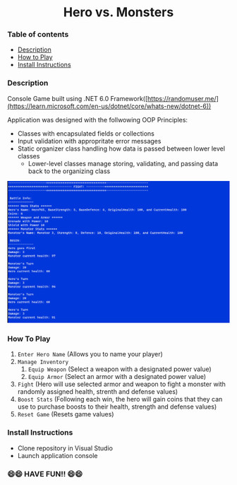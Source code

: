 <h1 align="center">Hero vs. Monsters</h1>

### Table of contents
- [Description](#description)
- [How to Play](#how-to-play)
- [Install Instructions](#install-instructions)

### Description

Console Game built using .NET 6.0 Framework([https://randomuser.me/](https://learn.microsoft.com/en-us/dotnet/core/whats-new/dotnet-6)) 

Application was designed with the follwowing OOP Principles:
- Classes with encapsulated fields or collections
- Input validation with appropritate error messages
- Static organizer class handling how data is passed between lower level classes
    - Lower-level classes manage storing, validating, and passing data back to the organizing class

![Hero vs Monsters](./OOP_FinalProject/screenshots/herovsmonsters.png?raw=true "Hero vs Monsters")

### How To Play

1. ```Enter Hero Name``` (Allows you to name your player)
2. ```Manage Inventory```
    1. ```Equip Weapon``` (Select a weapon with a designated power value)
    2. ```Equip Armor``` (Select an armor with a designated power value)
3. ```Fight``` (Hero will use selected armor and weapon to fight a monster with randomly assigned health, strenth and defense values)
4. ```Boost Stats``` (Following each win, the hero will gain coins that they can use to purchase boosts to their health, strength and defense values)
5. ```Reset Game``` (Resets game values)

### Install Instructions

- Clone repository in Visual Studio
- Launch application console

### 😄😄 HAVE FUN!! 😄😄 ###
